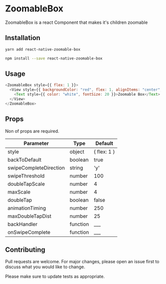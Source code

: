# ZoomableBox

ZoomableBox is a react Component that makes it's children zoomable

## Installation

```bash
yarn add react-native-zoomable-box
```

```bash
npm install --save react-native-zoomable-box
```

## Usage

```javascript
<ZoomableBox style={{ flex: 1 }}>
  <View style={{ backgroundColor: "red", flex: 1, alignItems: "center", justifyContent: "center" }}>
    <Text style={{ color: "white", fontSize: 20 }}>Zoomable Box</Text>
  </View>
</ZoomableBox>
```

## Props

Non of props are required.

| Parameter              | Type     | Default     |
| ---------------------- | -------- | ----------- |
| style                  | object   | { flex: 1 } |
| backToDefault          | boolean  | true        |
| swipeCompleteDirection | string   | 'y'         |
| swipeThreshold         | number   | 100         |
| doubleTapScale         | number   | 4           |
| maxScale               | number   | 4           |
| doubleTap              | boolean  | false       |
| animationTiming        | number   | 250         |
| maxDoubleTapDist       | number   | 25          |
| backHandler            | function | \_\_\_      |
| onSwipeComplete        | function | \_\_\_      |

## Contributing

Pull requests are welcome. For major changes, please open an issue first to discuss what you would like to change.

Please make sure to update tests as appropriate.
